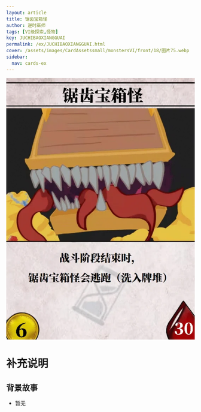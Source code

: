 ```yaml
---
layout: article
title: 锯齿宝箱怪
author: 逆时巫师
tags: [VI级探索,怪物]
key: JUCHIBAOXIANGGUAI
permalink: /ex/JUCHIBAOXIANGGUAI.html
cover: /assets/images/CardAssetssmall/monstersVI/front/18/图片75.webp
sidebar:
  nav: cards-ex
---
```

![](/assets/images/CardAssets/monstersVI/front/18/图片75.webp)

# 补充说明



## 背景故事
* 暂无